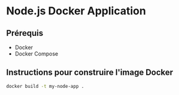 # Node.js Docker Application

## Prérequis

- Docker
- Docker Compose

## Instructions pour construire l'image Docker

```sh
docker build -t my-node-app .
